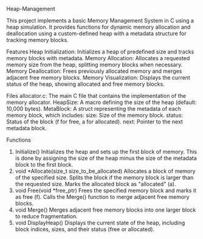 Heap-Management

This project implements a basic Memory Management System in C using a heap simulation. It provides functions for dynamic memory allocation and deallocation using a custom-defined heap with a metadata structure for tracking memory blocks.

Features Heap Initialization: Initializes a heap of predefined size and tracks memory blocks with metadata. Memory Allocation: Allocates a requested memory size from the heap, splitting memory blocks when necessary. Memory Deallocation: Frees previously allocated memory and merges adjacent free memory blocks. Memory Visualization: Displays the current status of the heap, showing allocated and free memory blocks.

Files allocator.c: The main C file that contains the implementation of the memory allocator. HeapSize: A macro defining the size of the heap (default: 10,000 bytes). MetaBlock: A struct representing the metadata of each memory block, which includes: size: Size of the memory block. status: Status of the block (f for free, a for allocated). next: Pointer to the next metadata block.

Functions

1. Initialize() Initializes the heap and sets up the first block of memory. This is done by assigning the size of the heap minus the size of the metadata block to the first block.
2. void *Allocate(size_t size_to_be_allocated) Allocates a block of memory of the specified size. Splits the block if the memory block is larger than the requested size. Marks the allocated block as "allocated" (a).
3. void Free(void *free_ptr) Frees the specified memory block and marks it as free (f). Calls the Merge() function to merge adjacent free memory blocks.
4. void Merge() Merges adjacent free memory blocks into one larger block to reduce fragmentation.
5. void DisplayHeap() Displays the current state of the heap, including block indices, sizes, and their status (free or allocated).
